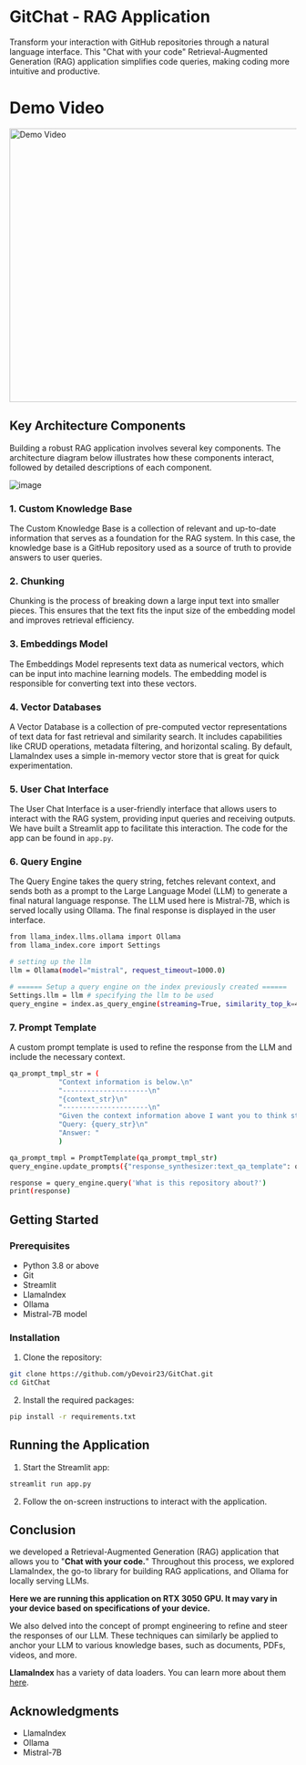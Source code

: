 # GitChat - RAG Application

Transform your interaction with GitHub repositories through a natural language interface. This "Chat with your code" Retrieval-Augmented Generation (RAG) application simplifies code queries, making coding more intuitive and productive.

# Demo Video

<a href="https://www.youtube.com/watch?v=5A47-m0MWiM" target="_blank">
  <img src="https://img.youtube.com/vi/5A47-m0MWiM/0.jpg" alt="Demo Video" style="width:866px;height:480px;">
</a>


## Key Architecture Components

Building a robust RAG application involves several key components. The architecture diagram below illustrates how these components interact, followed by detailed descriptions of each component.

![image](https://github.com/Devoir23/GitChat/assets/83571014/f0df37da-b5a7-4487-bb04-f0e60ea4ab61)


### 1. Custom Knowledge Base

The Custom Knowledge Base is a collection of relevant and up-to-date information that serves as a foundation for the RAG system. In this case, the knowledge base is a GitHub repository used as a source of truth to provide answers to user queries.

### 2. Chunking

Chunking is the process of breaking down a large input text into smaller pieces. This ensures that the text fits the input size of the embedding model and improves retrieval efficiency.

### 3. Embeddings Model

The Embeddings Model represents text data as numerical vectors, which can be input into machine learning models. The embedding model is responsible for converting text into these vectors.

### 4. Vector Databases

A Vector Database is a collection of pre-computed vector representations of text data for fast retrieval and similarity search. It includes capabilities like CRUD operations, metadata filtering, and horizontal scaling. By default, LlamaIndex uses a simple in-memory vector store that is great for quick experimentation.

### 5. User Chat Interface

The User Chat Interface is a user-friendly interface that allows users to interact with the RAG system, providing input queries and receiving outputs. We have built a Streamlit app to facilitate this interaction. The code for the app can be found in `app.py`.

### 6. Query Engine

The Query Engine takes the query string, fetches relevant context, and sends both as a prompt to the Large Language Model (LLM) to generate a final natural language response. The LLM used here is Mistral-7B, which is served locally using Ollama. The final response is displayed in the user interface.
```bash
from llama_index.llms.ollama import Ollama
from llama_index.core import Settings

# setting up the llm
llm = Ollama(model="mistral", request_timeout=1000.0) 

# ====== Setup a query engine on the index previously created ======
Settings.llm = llm # specifying the llm to be used
query_engine = index.as_query_engine(streaming=True, similarity_top_k=4)
```

### 7. Prompt Template

A custom prompt template is used to refine the response from the LLM and include the necessary context.
```bash
qa_prompt_tmpl_str = (
            "Context information is below.\n"
            "---------------------\n"
            "{context_str}\n"
            "---------------------\n"
            "Given the context information above I want you to think step by step to answer the query in a crisp manner, incase case you don't know the answer say 'I don't know!'.\n"
            "Query: {query_str}\n"
            "Answer: "
            )

qa_prompt_tmpl = PromptTemplate(qa_prompt_tmpl_str)
query_engine.update_prompts({"response_synthesizer:text_qa_template": qa_prompt_tmpl})

response = query_engine.query('What is this repository about?')
print(response)
```
## Getting Started

### Prerequisites

- Python 3.8 or above
- Git
- Streamlit
- LlamaIndex
- Ollama
- Mistral-7B model

### Installation
1. Clone the repository:
```bash 
git clone https://github.com/yDevoir23/GitChat.git
cd GitChat
```
2. Install the required packages:
```bash
pip install -r requirements.txt
```
## Running the Application
1. Start the Streamlit app:
```bash
streamlit run app.py
```
2. Follow the on-screen instructions to interact with the application.

## Conclusion

we developed a Retrieval-Augmented Generation (RAG) application that allows you to "**Chat with your code.**" Throughout this process, we explored LlamaIndex, the go-to library for building RAG applications, and Ollama for locally serving LLMs.

**Here we are running this application on RTX 3050 GPU. It may vary in your device based on specifications of your device.**

We also delved into the concept of prompt engineering to refine and steer the responses of our LLM. These techniques can similarly be applied to anchor your LLM to various knowledge bases, such as documents, PDFs, videos, and more.

**LlamaIndex** has a variety of data loaders. You can learn more about them [here]([https://link_to_llamaindex_data_loaders](https://docs.llamaindex.ai/en/stable/understanding/loading/loading/)).
   
## Acknowledgments
- LlamaIndex
- Ollama
- Mistral-7B

